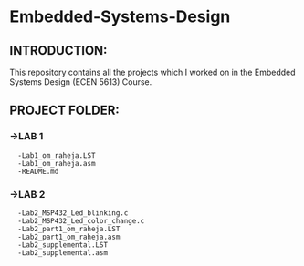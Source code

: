 # Embedded-Systems-Design

## INTRODUCTION:
This repository contains all the projects which I worked on in the Embedded Systems Design (ECEN 5613) Course.

## PROJECT FOLDER:
### ->LAB 1
      -Lab1_om_raheja.LST
      -Lab1_om_raheja.asm
      -README.md

### ->LAB 2
      -Lab2_MSP432_Led_blinking.c
      -Lab2_MSP432_Led_color_change.c
      -Lab2_part1_om_raheja.LST
      -Lab2_part1_om_raheja.asm
      -Lab2_supplemental.LST
      -Lab2_supplemental.asm
